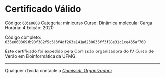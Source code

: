 # Certificado Válido

Código: `635e0608`
Categoria: minicurso
Curso: Dinâmica molecular
Carga Horária: 4
Edição: 2020


Código completo: `635e0608693b98f382f5c583f4df263a141ad230635ff3f18e31c1ce435af760`


Este certificado foi expedido pela Comissão organizadora do IV Curso de Verão em Bioinformática da UFMG.

----

Qualquer dúvida contacte a [_Comissão Organizadora_](<mailto:cursobioinfoufmg@gmail.com$subject=[Certificados]>)

